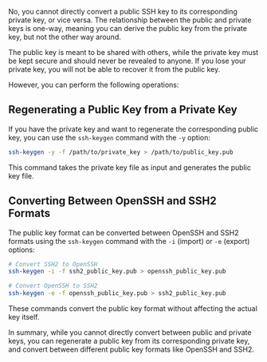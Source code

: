 No, you cannot directly convert a public SSH key to its corresponding private key, or vice versa. The relationship between the public and private keys is one-way, meaning you can derive the public key from the private key, but not the other way around.

The public key is meant to be shared with others, while the private key must be kept secure and should never be revealed to anyone. If you lose your private key, you will not be able to recover it from the public key.

However, you can perform the following operations:

## Regenerating a Public Key from a Private Key

If you have the private key and want to regenerate the corresponding public key, you can use the `ssh-keygen` command with the `-y` option:

```bash
ssh-keygen -y -f /path/to/private_key > /path/to/public_key.pub
```

This command takes the private key file as input and generates the public key file.

## Converting Between OpenSSH and SSH2 Formats

The public key format can be converted between OpenSSH and SSH2 formats using the `ssh-keygen` command with the `-i` (import) or `-e` (export) options:

```bash
# Convert SSH2 to OpenSSH
ssh-keygen -i -f ssh2_public_key.pub > openssh_public_key.pub

# Convert OpenSSH to SSH2
ssh-keygen -e -f openssh_public_key.pub > ssh2_public_key.pub
```

These commands convert the public key format without affecting the actual key itself.

In summary, while you cannot directly convert between public and private keys, you can regenerate a public key from its corresponding private key, and convert between different public key formats like OpenSSH and SSH2.

